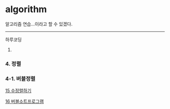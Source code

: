 # algorithm

알고리즘 연습...이라고 할 수 있겠다.



---  

하루코딩

1. 


### 4. 정렬
### 4-1. 버블정렬

[15 수정렬하기](https://github.com/J-Jaeh/algorithm/tree/main/백준/Bronze/2750.%E2%80%85수%E2%80%85정렬하기)  

[16 버블소트프로그램](https://github.com/J-Jaeh/algorithm/tree/main/백준/Gold/1377.%E2%80%85버블%E2%80%85소트)


